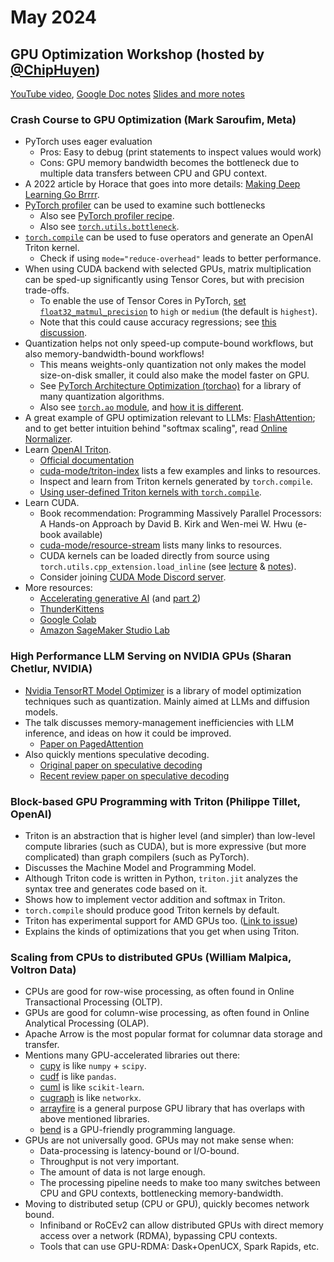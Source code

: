 # May 2024

## GPU Optimization Workshop (hosted by [@ChipHuyen](https://github.com/chiphuyen))

[YouTube video](https://www.youtube.com/watch?v=v_q2JTIqE20),
[Google Doc notes](https://docs.google.com/document/d/1TR_5Ax0rPqTj8I2sA7MH-aa4J7TUUt4Ji9272OP8ZJg/edit)
[Slides and more notes](https://github.com/mlops-discord/gpu-optimization-workshop)

### Crash Course to GPU Optimization (Mark Saroufim, Meta)

- PyTorch uses eager evaluation
  - Pros: Easy to debug (print statements to inspect values would work)
  - Cons: GPU memory bandwidth becomes the bottleneck due to multiple data transfers between CPU and GPU context.
- A 2022 article by Horace that goes into more details: [Making Deep Learning Go Brrrr](https://horace.io/brrr_intro.html).
- [PyTorch profiler](https://pytorch.org/docs/stable/profiler.html) can be used to examine such bottlenecks
  - Also see [PyTorch profiler recipe](https://pytorch.org/tutorials/recipes/recipes/profiler_recipe.html).
  - Also see [`torch.utils.bottleneck`](https://pytorch.org/docs/stable/bottleneck.html).
- [`torch.compile`](https://pytorch.org/docs/stable/torch.compiler.html) can be used to fuse operators and generate an OpenAI Triton kernel.
  - Check if using `mode="reduce-overhead"` leads to better performance.
- When using CUDA backend with selected GPUs, matrix multiplication can be sped-up significantly using Tensor Cores, but with precision trade-offs.
  - To enable the use of Tensor Cores in PyTorch, [set `float32_matmul_precision`](https://pytorch.org/docs/stable/generated/torch.set_float32_matmul_precision.html) to `high` or `medium` (the default is `highest`).
  - Note that this could cause accuracy regressions; see [this discussion](https://dev-discuss.pytorch.org/t/pytorch-and-tensorfloat32/504).
- Quantization helps not only speed-up compute-bound workflows, but also memory-bandwidth-bound workflows!
  - This means weights-only quantization not only makes the model size-on-disk smaller, it could also make the model faster on GPU.
  - See [PyTorch Architecture Optimization (torchao)](https://github.com/pytorch/ao) for a library of many quantization algorithms.
  - Also see [`torch.ao` module](https://pytorch.org/docs/stable/quantization.html), and [how it is different](https://discuss.pytorch.org/t/is-torch-ao-quantization-being-migrated-to-torchao-quantization/203539).
- A great example of GPU optimization relevant to LLMs: [FlashAttention](https://arxiv.org/abs/2205.14135); and to get better intuition behind "softmax scaling", read [Online Normalizer](https://arxiv.org/abs/1805.02867).
- Learn [OpenAI Triton](https://github.com/triton-lang/triton).
  - [Official documentation](https://triton-lang.org/main/getting-started/tutorials/index.html)
  - [cuda-mode/triton-index](https://github.com/cuda-mode/triton-index) lists a few examples and links to resources.
  - Inspect and learn from Triton kernels generated by `torch.compile`.
  - [Using user-defined Triton kernels with `torch.compile`](https://pytorch.org/tutorials/recipes/torch_compile_user_defined_triton_kernel_tutorial.html).
- Learn CUDA.
  - Book recommendation: Programming Massively Parallel Processors: A Hands-on Approach by David B. Kirk and Wen-mei W. Hwu (e-book available)
  - [cuda-mode/resource-stream](https://github.com/cuda-mode/resource-stream) lists many links to resources.
  - CUDA kernels can be loaded directly from source using `torch.utils.cpp_extension.load_inline` (see [lecture](https://www.youtube.com/watch?v=LuhJEEJQgUM) & [notes](https://github.com/cuda-mode/lectures/blob/main/lecture_001/load_inline.py)).
  - Consider joining [CUDA Mode Discord server](https://discord.gg/cudamode).
- More resources:
  - [Accelerating generative AI](https://pytorch.org/blog/accelerating-generative-ai) (and [part 2](https://pytorch.org/blog/accelerating-generative-ai-2))
  - [ThunderKittens](https://github.com/HazyResearch/ThunderKittens)
  - [Google Colab](https://colab.research.google.com/)
  - [Amazon SageMaker Studio Lab](https://studiolab.sagemaker.aws/)

### High Performance LLM Serving on NVIDIA GPUs (Sharan Chetlur, NVIDIA)

- [Nvidia TensorRT Model Optimizer](https://github.com/NVIDIA/TensorRT-Model-Optimizer) is a library of model optimization techniques such as quantization. Mainly aimed at LLMs and diffusion models.
- The talk discusses memory-management inefficiencies with LLM inference, and ideas on how it could be improved.
  - [Paper on PagedAttention](https://arxiv.org/abs/2309.06180)
- Also quickly mentions speculative decoding.
  - [Original paper on speculative decoding](https://arxiv.org/abs/2302.01318)
  - [Recent review paper on speculative decoding](https://arxiv.org/abs/2402.01528v1)

### Block-based GPU Programming with Triton (Philippe Tillet, OpenAI)

- Triton is an abstraction that is higher level (and simpler) than low-level compute libraries (such as CUDA), but is more expressive (but more complicated) than graph compilers (such as PyTorch).
- Discusses the Machine Model and Programming Model.
- Although Triton code is written in Python, `triton.jit` analyzes the syntax tree and generates code based on it.
- Shows how to implement vector addition and softmax in Triton.
- `torch.compile` should produce good Triton kernels by default.
- Triton has experimental support for AMD GPUs too. ([Link to issue](https://github.com/triton-lang/triton/issues/46))
- Explains the kinds of optimizations that you get when using Triton.

### Scaling from CPUs to distributed GPUs (William Malpica, Voltron Data)

- CPUs are good for row-wise processing, as often found in Online Transactional Processing (OLTP).
- GPUs are good for column-wise processing, as often found in Online Analytical Processing (OLAP).
- Apache Arrow is the most popular format for columnar data storage and transfer.
- Mentions many GPU-accelerated libraries out there:
  - [cupy](https://github.com/cupy/cupy) is like `numpy` + `scipy`.
  - [cudf](https://github.com/rapidsai/cudf) is like `pandas`.
  - [cuml](https://github.com/rapidsai/cuml) is like `scikit-learn`.
  - [cugraph](https://github.com/rapidsai/cugraph) is like `networkx`.
  - [arrayfire](https://github.com/arrayfire/arrayfire) is a general purpose GPU library that has overlaps with above mentioned libraries.
  - [bend](https://github.com/HigherOrderCO/Bend) is a GPU-friendly programming language.
- GPUs are not universally good. GPUs may not make sense when:
  - Data-processing is latency-bound or I/O-bound.
  - Throughput is not very important.
  - The amount of data is not large enough.
  - The processing pipeline needs to make too many switches between CPU and GPU contexts, bottlenecking memory-bandwidth.
- Moving to distributed setup (CPU or GPU), quickly becomes network bound.
  - Infiniband or RoCEv2 can allow distributed GPUs with direct memory access over a network (RDMA), bypassing CPU contexts.
  - Tools that can use GPU-RDMA: Dask+OpenUCX, Spark Rapids, etc.
